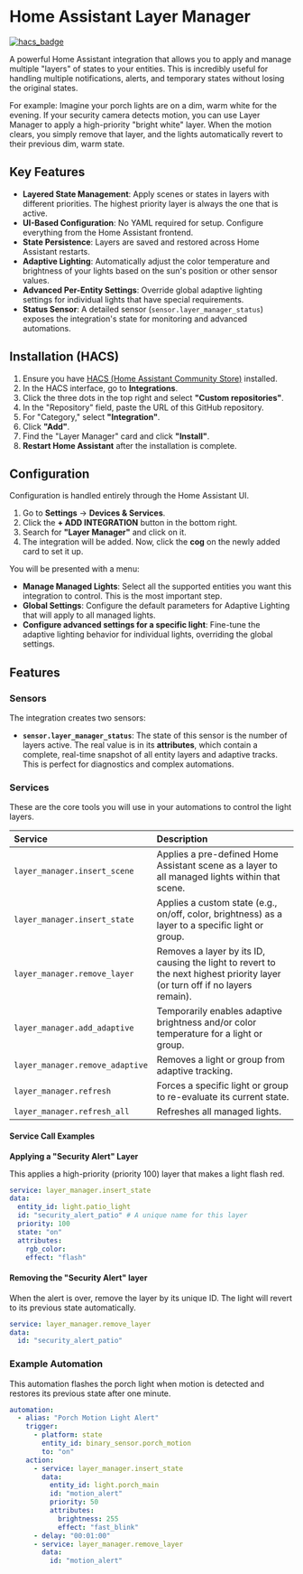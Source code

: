 # Home Assistant Layer Manager

[![hacs_badge](https://img.shields.io/badge/HACS-Custom-41BDF5.svg)](https://github.com/hacs/integration)

A powerful Home Assistant integration that allows you to apply and manage multiple "layers" of states to your entities. This is incredibly useful for handling multiple notifications, alerts, and temporary states without losing the original states.

For example: Imagine your porch lights are on a dim, warm white for the evening. If your security camera detects motion, you can use Layer Manager to apply a high-priority "bright white" layer. When the motion clears, you simply remove that layer, and the lights automatically revert to their previous dim, warm state.

## Key Features

- **Layered State Management**: Apply scenes or states in layers with different priorities. The highest priority layer is always the one that is active.
- **UI-Based Configuration**: No YAML required for setup. Configure everything from the Home Assistant frontend.
- **State Persistence**: Layers are saved and restored across Home Assistant restarts.
- **Adaptive Lighting**: Automatically adjust the color temperature and brightness of your lights based on the sun's position or other sensor values.
- **Advanced Per-Entity Settings**: Override global adaptive lighting settings for individual lights that have special requirements.
- **Status Sensor**: A detailed sensor (`sensor.layer_manager_status`) exposes the integration's state for monitoring and advanced automations.

## Installation (HACS)

1. Ensure you have [HACS (Home Assistant Community Store)](https://hacs.xyz/) installed.
2. In the HACS interface, go to **Integrations**.
3. Click the three dots in the top right and select **"Custom repositories"**.
4. In the "Repository" field, paste the URL of this GitHub repository.
5. For "Category," select **"Integration"**.
6. Click **"Add"**.
7. Find the "Layer Manager" card and click **"Install"**.
8. **Restart Home Assistant** after the installation is complete.

## Configuration

Configuration is handled entirely through the Home Assistant UI.

1. Go to **Settings** -> **Devices & Services**.
2. Click the **+ ADD INTEGRATION** button in the bottom right.
3. Search for **"Layer Manager"** and click on it.
4. The integration will be added. Now, click the **cog** on the newly added card to set it up.

You will be presented with a menu:

- **Manage Managed Lights**: Select all the supported entities you want this integration to control. This is the most important step.
- **Global Settings**: Configure the default parameters for Adaptive Lighting that will apply to all managed lights.
- **Configure advanced settings for a specific light**: Fine-tune the adaptive lighting behavior for individual lights, overriding the global settings.

## Features

### Sensors

The integration creates two sensors:

- **`sensor.layer_manager_status`**: The state of this sensor is the number of layers active. The real value is in its **attributes**, which contain a complete, real-time snapshot of all entity layers and adaptive tracks. This is perfect for diagnostics and complex automations.

### Services

These are the core tools you will use in your automations to control the light layers.

| Service | Description |
| :--- | :--- |
| `layer_manager.insert_scene` | Applies a pre-defined Home Assistant scene as a layer to all managed lights within that scene. |
| `layer_manager.insert_state` | Applies a custom state (e.g., on/off, color, brightness) as a layer to a specific light or group. |
| `layer_manager.remove_layer` | Removes a layer by its ID, causing the light to revert to the next highest priority layer (or turn off if no layers remain). |
| `layer_manager.add_adaptive` | Temporarily enables adaptive brightness and/or color temperature for a light or group. |
| `layer_manager.remove_adaptive`| Removes a light or group from adaptive tracking. |
| `layer_manager.refresh` | Forces a specific light or group to re-evaluate its current state. |
| `layer_manager.refresh_all` | Refreshes all managed lights. |

#### Service Call Examples

**Applying a "Security Alert" Layer**

This applies a high-priority (priority 100) layer that makes a light flash red.

```yaml
service: layer_manager.insert_state
data:
  entity_id: light.patio_light
  id: "security_alert_patio" # A unique name for this layer
  priority: 100
  state: "on"
  attributes:
    rgb_color:
    effect: "flash"
```

#### Removing the "Security Alert" layer

When the alert is over, remove the layer by its unique ID. The light will revert to its previous state automatically.

```yaml
service: layer_manager.remove_layer
data:
  id: "security_alert_patio"
```

### Example Automation

This automation flashes the porch light when motion is detected and restores its previous state after one minute.

```yaml
automation:
  - alias: "Porch Motion Light Alert"
    trigger:
      - platform: state
        entity_id: binary_sensor.porch_motion
        to: "on"
    action:
      - service: layer_manager.insert_state
        data:
          entity_id: light.porch_main
          id: "motion_alert"
          priority: 50
          attributes:
            brightness: 255
            effect: "fast_blink"
      - delay: "00:01:00"
      - service: layer_manager.remove_layer
        data:
          id: "motion_alert"
```
